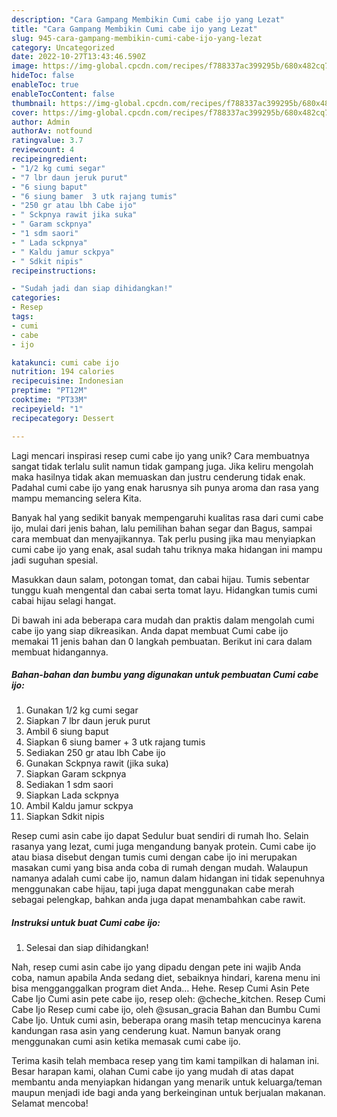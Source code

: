 ```yaml
---
description: "Cara Gampang Membikin Cumi cabe ijo yang Lezat"
title: "Cara Gampang Membikin Cumi cabe ijo yang Lezat"
slug: 945-cara-gampang-membikin-cumi-cabe-ijo-yang-lezat
category: Uncategorized
date: 2022-10-27T13:43:46.590Z
image: https://img-global.cpcdn.com/recipes/f788337ac399295b/680x482cq70/cumi-cabe-ijo-foto-resep-utama.jpg
hideToc: false
enableToc: true
enableTocContent: false
thumbnail: https://img-global.cpcdn.com/recipes/f788337ac399295b/680x482cq70/cumi-cabe-ijo-foto-resep-utama.jpg
cover: https://img-global.cpcdn.com/recipes/f788337ac399295b/680x482cq70/cumi-cabe-ijo-foto-resep-utama.jpg
author: Admin
authorAv: notfound
ratingvalue: 3.7
reviewcount: 4
recipeingredient:
- "1/2 kg cumi segar"
- "7 lbr daun jeruk purut"
- "6 siung baput"
- "6 siung bamer  3 utk rajang tumis"
- "250 gr atau lbh Cabe ijo"
- " Sckpnya rawit jika suka"
- " Garam sckpnya"
- "1 sdm saori"
- " Lada sckpnya"
- " Kaldu jamur sckpya"
- " Sdkit nipis"
recipeinstructions:

- "Sudah jadi dan siap dihidangkan!"
categories:
- Resep
tags:
- cumi
- cabe
- ijo

katakunci: cumi cabe ijo 
nutrition: 194 calories
recipecuisine: Indonesian
preptime: "PT12M"
cooktime: "PT33M"
recipeyield: "1"
recipecategory: Dessert

---
```





Lagi mencari inspirasi resep cumi cabe ijo yang unik? Cara membuatnya sangat tidak terlalu sulit namun tidak gampang juga. Jika keliru mengolah maka hasilnya tidak akan memuaskan dan justru cenderung tidak enak. Padahal cumi cabe ijo yang enak harusnya sih punya aroma dan rasa yang mampu memancing selera Kita.





Banyak hal yang sedikit banyak mempengaruhi kualitas rasa dari cumi cabe ijo, mulai dari jenis bahan, lalu pemilihan bahan segar dan Bagus, sampai cara membuat dan menyajikannya. Tak perlu pusing jika mau menyiapkan cumi cabe ijo yang enak,      asal sudah tahu triknya maka hidangan ini mampu jadi suguhan spesial.














Masukkan daun salam, potongan tomat, dan cabai hijau. Tumis sebentar tunggu kuah mengental dan cabai serta tomat layu. Hidangkan tumis cumi cabai hijau selagi hangat.






Di bawah ini ada beberapa cara mudah dan praktis dalam mengolah cumi cabe ijo yang siap dikreasikan. Anda dapat membuat Cumi cabe ijo memakai 11 jenis bahan dan 0 langkah pembuatan. Berikut ini cara dalam membuat hidangannya.

<!--inarticleads1-->

##### Bahan-bahan dan bumbu yang digunakan untuk pembuatan Cumi cabe ijo:

1. Gunakan 1/2 kg cumi segar
1. Siapkan 7 lbr daun jeruk purut
1. Ambil 6 siung baput
1. Siapkan 6 siung bamer + 3 utk rajang tumis
1. Sediakan 250 gr atau lbh Cabe ijo
1. Gunakan  Sckpnya rawit (jika suka)
1. Siapkan  Garam sckpnya
1. Sediakan 1 sdm saori
1. Siapkan  Lada sckpnya
1. Ambil  Kaldu jamur sckpya
1. Siapkan  Sdkit nipis


Resep cumi asin cabe ijo dapat Sedulur buat sendiri di rumah lho. Selain rasanya yang lezat, cumi juga mengandung banyak protein. Cumi cabe ijo atau biasa disebut dengan tumis cumi dengan cabe ijo ini merupakan masakan cumi yang bisa anda coba di rumah dengan mudah. Walaupun namanya adalah cumi cabe ijo, namun dalam hidangan ini tidak sepenuhnya menggunakan cabe hijau, tapi juga dapat menggunakan cabe merah sebagai pelengkap, bahkan anda juga dapat menambahkan cabe rawit. 

<!--inarticleads2-->

##### Instruksi untuk buat Cumi cabe ijo:


1. Selesai dan siap dihidangkan!

Nah, resep cumi asin cabe ijo yang dipadu dengan pete ini wajib Anda coba, namun apabila Anda sedang diet, sebaiknya hindari, karena menu ini bisa mengganggalkan program diet Anda… Hehe. Resep Cumi Asin Pete Cabe Ijo Cumi asin pete cabe ijo, resep oleh: @cheche_kitchen. Resep Cumi Cabe Ijo Resep cumi cabe ijo, oleh @susan_gracia Bahan dan Bumbu Cumi Cabe Ijo. Untuk cumi asin, beberapa orang masih tetap mencucinya karena kandungan rasa asin yang cenderung kuat. Namun banyak orang menggunakan cumi asin ketika memasak cumi cabe ijo. 

Terima kasih telah membaca resep yang tim kami tampilkan di halaman ini. Besar harapan kami, olahan Cumi cabe ijo yang mudah di atas dapat membantu anda menyiapkan hidangan yang menarik untuk keluarga/teman maupun menjadi ide bagi anda yang berkeinginan untuk berjualan makanan. Selamat mencoba!
